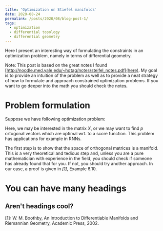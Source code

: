 ```yaml
---
title: 'Optimization on Stiefel manifolds'
date: 2020-08-24
permalink: /posts/2020/08/blog-post-1/
tags:
  - optimization
  - differential topology
  - differential geometry
---
```


Here I present an interesting way of formulating the constraints in an optimization problem, namely in terms of differential geometry.

Note: This post is based on the great notes I found [http://noodle.med.yale.edu/~hdtag/notes/steifel_notes.pdf](here). My goal is to provide an intuition of the problem as well as to provide a neat strategy of how to formulate and approach constrained optimization problems. If you want to go deeper into the math you should check the notes. 

Problem formulation
======

Suppose we have following optimization problem:


Here, we may be interested in the matrix $X$, or we may want to find $p$ ortogonal vectors which are optimal wrt. to a score function. This problem has applications for example in RNNs.

The first step is to show that the space of orthogonal matrices is a manifold. This is a very theoretical and tedious step and, unless you are a pure mathematician with experience in the field, you should check if someone has already found that for you. If not, you should try another approach. In our case, a proof is given in <cite>[1]</cite>, Example 6.10.  

You can have many headings
======

Aren't headings cool?
------


[1]: W. M. Boothby, An Introduction to Differentiable Manifolds and Riemannian Geometry, Academic Press, 2002.
